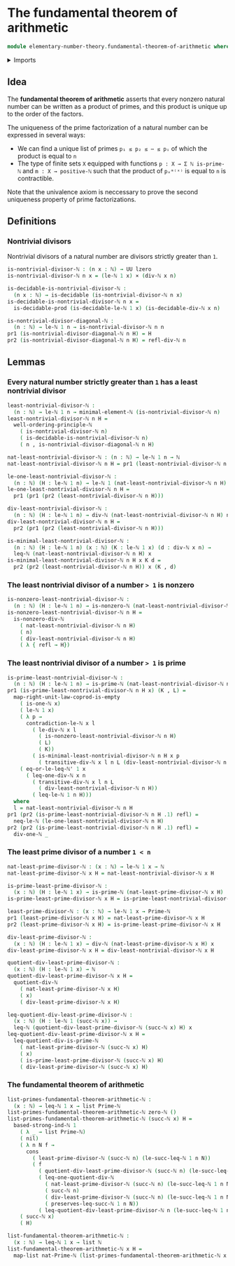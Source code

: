# The fundamental theorem of arithmetic

```agda
module elementary-number-theory.fundamental-theorem-of-arithmetic where
```

<details><summary>Imports</summary>

```agda
open import elementary-number-theory.based-strong-induction-natural-numbers
open import elementary-number-theory.divisibility-natural-numbers
open import elementary-number-theory.inequality-natural-numbers
open import elementary-number-theory.modular-arithmetic-standard-finite-types
open import elementary-number-theory.natural-numbers
open import elementary-number-theory.prime-numbers
open import elementary-number-theory.strict-inequality-natural-numbers
open import elementary-number-theory.well-ordering-principle-natural-numbers

open import foundation.cartesian-product-types
open import foundation.decidable-types
open import foundation.dependent-pair-types
open import foundation.empty-types
open import foundation.identity-types
open import foundation.type-arithmetic-empty-type
open import foundation.unit-type
open import foundation.universe-levels

open import univalent-combinatorics.lists
```

</details>

## Idea

The **fundamental theorem of arithmetic** asserts that every nonzero natural
number can be written as a product of primes, and this product is unique up to
the order of the factors.

The uniqueness of the prime factorization of a natural number can be expressed
in several ways:

- We can find a unique list of primes `p₁ ≤ p₂ ≤ ⋯ ≤ pᵢ` of which the product is
  equal to `n`
- The type of finite sets `X` equipped with functions `p : X → Σ ℕ is-prime-ℕ`
  and `m : X → positive-ℕ` such that the product of `pₓᵐ⁽ˣ⁾` is equal to `n` is
  contractible.

Note that the univalence axiom is neccessary to prove the second uniqueness
property of prime factorizations.

## Definitions

### Nontrivial divisors

Nontrivial divisors of a natural number are divisors strictly greater than `1`.

```agda
is-nontrivial-divisor-ℕ : (n x : ℕ) → UU lzero
is-nontrivial-divisor-ℕ n x = (le-ℕ 1 x) × (div-ℕ x n)

is-decidable-is-nontrivial-divisor-ℕ :
  (n x : ℕ) → is-decidable (is-nontrivial-divisor-ℕ n x)
is-decidable-is-nontrivial-divisor-ℕ n x =
  is-decidable-prod (is-decidable-le-ℕ 1 x) (is-decidable-div-ℕ x n)

is-nontrivial-divisor-diagonal-ℕ :
  (n : ℕ) → le-ℕ 1 n → is-nontrivial-divisor-ℕ n n
pr1 (is-nontrivial-divisor-diagonal-ℕ n H) = H
pr2 (is-nontrivial-divisor-diagonal-ℕ n H) = refl-div-ℕ n
```

## Lemmas

### Every natural number strictly greater than `1` has a least nontrivial divisor

```agda
least-nontrivial-divisor-ℕ :
  (n : ℕ) → le-ℕ 1 n → minimal-element-ℕ (is-nontrivial-divisor-ℕ n)
least-nontrivial-divisor-ℕ n H =
  well-ordering-principle-ℕ
    ( is-nontrivial-divisor-ℕ n)
    ( is-decidable-is-nontrivial-divisor-ℕ n)
    ( n , is-nontrivial-divisor-diagonal-ℕ n H)

nat-least-nontrivial-divisor-ℕ : (n : ℕ) → le-ℕ 1 n → ℕ
nat-least-nontrivial-divisor-ℕ n H = pr1 (least-nontrivial-divisor-ℕ n H)

le-one-least-nontrivial-divisor-ℕ :
  (n : ℕ) (H : le-ℕ 1 n) → le-ℕ 1 (nat-least-nontrivial-divisor-ℕ n H)
le-one-least-nontrivial-divisor-ℕ n H =
  pr1 (pr1 (pr2 (least-nontrivial-divisor-ℕ n H)))

div-least-nontrivial-divisor-ℕ :
  (n : ℕ) (H : le-ℕ 1 n) → div-ℕ (nat-least-nontrivial-divisor-ℕ n H) n
div-least-nontrivial-divisor-ℕ n H =
  pr2 (pr1 (pr2 (least-nontrivial-divisor-ℕ n H)))

is-minimal-least-nontrivial-divisor-ℕ :
  (n : ℕ) (H : le-ℕ 1 n) (x : ℕ) (K : le-ℕ 1 x) (d : div-ℕ x n) →
  leq-ℕ (nat-least-nontrivial-divisor-ℕ n H) x
is-minimal-least-nontrivial-divisor-ℕ n H x K d =
  pr2 (pr2 (least-nontrivial-divisor-ℕ n H)) x (K , d)
```

### The least nontrivial divisor of a number `> 1` is nonzero

```agda
is-nonzero-least-nontrivial-divisor-ℕ :
  (n : ℕ) (H : le-ℕ 1 n) → is-nonzero-ℕ (nat-least-nontrivial-divisor-ℕ n H)
is-nonzero-least-nontrivial-divisor-ℕ n H =
  is-nonzero-div-ℕ
    ( nat-least-nontrivial-divisor-ℕ n H)
    ( n)
    ( div-least-nontrivial-divisor-ℕ n H)
    ( λ { refl → H})
```

### The least nontrivial divisor of a number `> 1` is prime

```agda
is-prime-least-nontrivial-divisor-ℕ :
  (n : ℕ) (H : le-ℕ 1 n) → is-prime-ℕ (nat-least-nontrivial-divisor-ℕ n H)
pr1 (is-prime-least-nontrivial-divisor-ℕ n H x) (K , L) =
  map-right-unit-law-coprod-is-empty
    ( is-one-ℕ x)
    ( le-ℕ 1 x)
    ( λ p →
      contradiction-le-ℕ x l
        ( le-div-ℕ x l
          ( is-nonzero-least-nontrivial-divisor-ℕ n H)
          ( L)
          ( K))
        ( is-minimal-least-nontrivial-divisor-ℕ n H x p
          ( transitive-div-ℕ x l n L (div-least-nontrivial-divisor-ℕ n H))))
    ( eq-or-le-leq-ℕ' 1 x
      ( leq-one-div-ℕ x n
        ( transitive-div-ℕ x l n L
          ( div-least-nontrivial-divisor-ℕ n H))
        ( leq-le-ℕ 1 n H)))
  where
  l = nat-least-nontrivial-divisor-ℕ n H
pr1 (pr2 (is-prime-least-nontrivial-divisor-ℕ n H .1) refl) =
  neq-le-ℕ (le-one-least-nontrivial-divisor-ℕ n H)
pr2 (pr2 (is-prime-least-nontrivial-divisor-ℕ n H .1) refl) =
  div-one-ℕ _
```

### The least prime divisor of a number `1 < n`

```agda
nat-least-prime-divisor-ℕ : (x : ℕ) → le-ℕ 1 x → ℕ
nat-least-prime-divisor-ℕ x H = nat-least-nontrivial-divisor-ℕ x H

is-prime-least-prime-divisor-ℕ :
  (x : ℕ) (H : le-ℕ 1 x) → is-prime-ℕ (nat-least-prime-divisor-ℕ x H)
is-prime-least-prime-divisor-ℕ x H = is-prime-least-nontrivial-divisor-ℕ x H

least-prime-divisor-ℕ : (x : ℕ) → le-ℕ 1 x → Prime-ℕ
pr1 (least-prime-divisor-ℕ x H) = nat-least-prime-divisor-ℕ x H
pr2 (least-prime-divisor-ℕ x H) = is-prime-least-prime-divisor-ℕ x H

div-least-prime-divisor-ℕ :
  (x : ℕ) (H : le-ℕ 1 x) → div-ℕ (nat-least-prime-divisor-ℕ x H) x
div-least-prime-divisor-ℕ x H = div-least-nontrivial-divisor-ℕ x H

quotient-div-least-prime-divisor-ℕ :
  (x : ℕ) (H : le-ℕ 1 x) → ℕ
quotient-div-least-prime-divisor-ℕ x H =
  quotient-div-ℕ
    ( nat-least-prime-divisor-ℕ x H)
    ( x)
    ( div-least-prime-divisor-ℕ x H)

leq-quotient-div-least-prime-divisor-ℕ :
  (x : ℕ) (H : le-ℕ 1 (succ-ℕ x)) →
  leq-ℕ (quotient-div-least-prime-divisor-ℕ (succ-ℕ x) H) x
leq-quotient-div-least-prime-divisor-ℕ x H =
  leq-quotient-div-is-prime-ℕ
    ( nat-least-prime-divisor-ℕ (succ-ℕ x) H)
    ( x)
    ( is-prime-least-prime-divisor-ℕ (succ-ℕ x) H)
    ( div-least-prime-divisor-ℕ (succ-ℕ x) H)
```

### The fundamental theorem of arithmetic

```agda
list-primes-fundamental-theorem-arithmetic-ℕ :
  (x : ℕ) → leq-ℕ 1 x → list Prime-ℕ
list-primes-fundamental-theorem-arithmetic-ℕ zero-ℕ ()
list-primes-fundamental-theorem-arithmetic-ℕ (succ-ℕ x) H =
  based-strong-ind-ℕ 1
    ( λ _ → list Prime-ℕ)
    ( nil)
    ( λ n N f →
      cons
        ( least-prime-divisor-ℕ (succ-ℕ n) (le-succ-leq-ℕ 1 n N))
        ( f
          ( quotient-div-least-prime-divisor-ℕ (succ-ℕ n) (le-succ-leq-ℕ 1 n N))
          ( leq-one-quotient-div-ℕ
            ( nat-least-prime-divisor-ℕ (succ-ℕ n) (le-succ-leq-ℕ 1 n N))
            ( succ-ℕ n)
            ( div-least-prime-divisor-ℕ (succ-ℕ n) (le-succ-leq-ℕ 1 n N))
            ( preserves-leq-succ-ℕ 1 n N))
          ( leq-quotient-div-least-prime-divisor-ℕ n (le-succ-leq-ℕ 1 n N))))
    ( succ-ℕ x)
    ( H)

list-fundamental-theorem-arithmetic-ℕ :
  (x : ℕ) → leq-ℕ 1 x → list ℕ
list-fundamental-theorem-arithmetic-ℕ x H =
  map-list nat-Prime-ℕ (list-primes-fundamental-theorem-arithmetic-ℕ x H)
```
